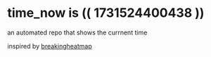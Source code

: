 # time_now is (( 1731524400438 ))

an automated repo that shows the currnent time

inspired by [breakingheatmap](https://github.com/breakingheatmap/breakingheatmap)